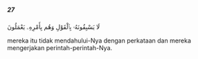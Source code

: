 ##### 27

<span class="ayah">لَا يَسْبِقُونَهُۥ بِٱلْقَوْلِ وَهُم بِأَمْرِهِۦ يَعْمَلُونَ</span>

<span class="ayah_translation">mereka itu tidak mendahului-Nya dengan perkataan dan mereka mengerjakan perintah-perintah-Nya.</span>
